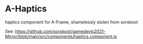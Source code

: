 # A-Haptics
haptics component for A-Frame, shamelessly stolen from sorskoot

See: https://github.com/sorskoot/gamedevjs2021-Mirror/blob/main/src/components/haptics.component.js
